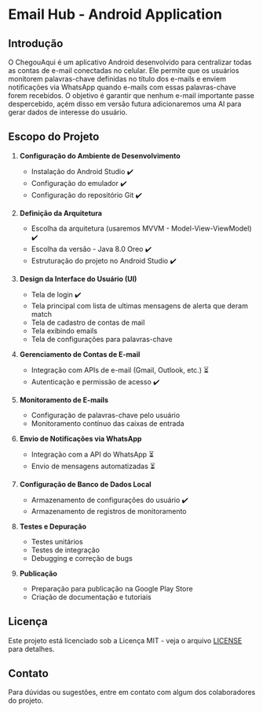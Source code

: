 # Email Hub - Android Application

## Introdução
O ChegouAqui é um aplicativo Android desenvolvido para centralizar todas as contas de e-mail conectadas no celular. Ele permite que os usuários monitorem palavras-chave definidas no título
dos e-mails e enviem notificações via WhatsApp quando e-mails com essas palavras-chave forem recebidos. O objetivo é garantir que nenhum e-mail importante passe despercebido, açém disso 
em versão futura adicionaremos uma AI para gerar dados de interesse do usuário.

## Escopo do Projeto

1. **Configuração do Ambiente de Desenvolvimento**
    - Instalação do Android Studio ✔️
    - Configuração do emulador ✔️
    - Configuração do repositório Git ✔️

2. **Definição da Arquitetura**
    - Escolha da arquitetura (usaremos MVVM - Model-View-ViewModel) ✔️
    - Escolha da versão - Java 8.0 Oreo ✔️
    - Estruturação do projeto no Android Studio ✔️

3. **Design da Interface do Usuário (UI)**
    - Tela de login ✔️
    - Tela principal com lista de ultimas mensagens de alerta que deram match
    - Tela de cadastro de contas de mail
    - Tela exibindo emails
    - Tela de configurações para palavras-chave

4. **Gerenciamento de Contas de E-mail**
    - Integração com APIs de e-mail (Gmail, Outlook, etc.) ⏳
    - Autenticação e permissão de acesso ✔️

5. **Monitoramento de E-mails**
    - Configuração de palavras-chave pelo usuário
    - Monitoramento contínuo das caixas de entrada

6. **Envio de Notificações via WhatsApp**
    - Integração com a API do WhatsApp ⏳
    - Envio de mensagens automatizadas ⏳

7. **Configuração de Banco de Dados Local**
    - Armazenamento de configurações do usuário ✔️
    - Armazenamento de registros de monitoramento

8. **Testes e Depuração**
    - Testes unitários
    - Testes de integração
    - Debugging e correção de bugs

9. **Publicação**
    - Preparação para publicação na Google Play Store
    - Criação de documentação e tutoriais

## Licença

Este projeto está licenciado sob a Licença MIT - veja o arquivo [LICENSE](LICENSE) para detalhes.

## Contato

Para dúvidas ou sugestões, entre em contato com algum dos colaboradores do projeto.


